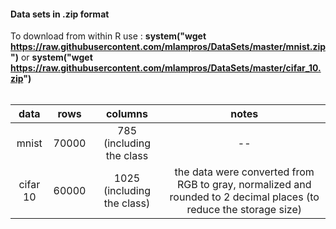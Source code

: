 #### Data sets in .zip format 

To download from within R use : **system("wget https://raw.githubusercontent.com/mlampros/DataSets/master/mnist.zip")** or **system("wget https://raw.githubusercontent.com/mlampros/DataSets/master/cifar_10.zip")** 
<br>
<br>

| data         |     rows         | columns                  |    notes    |
|:-----------: | :---------------:| :-----------------------:| :---------: |
|mnist         |70000             |785 (including the class  |  --         |
|cifar 10      |60000             |1025 (including the class)| the data were converted from RGB to gray, normalized and rounded to 2 decimal places (to reduce the storage size) |
